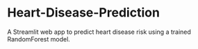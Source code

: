 # Heart-Disease-Prediction
A Streamlit web app to predict heart disease risk using a trained RandomForest model.
